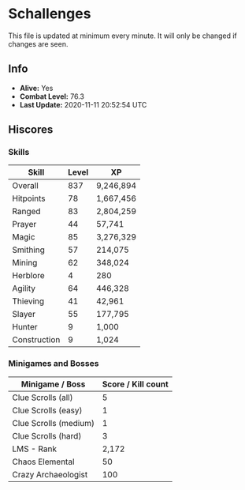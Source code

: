 # Schallenges

This file is updated at minimum every minute. It will only be changed if changes are seen.

## Info

 - **Alive:** Yes
 - **Combat Level:** 76.3
 - **Last Update:** 2020-11-11 20:52:54 UTC

## Hiscores

### Skills

| Skill | Level | XP |
|--|--|--|
| Overall | 837 | 9,246,894 |
| Hitpoints | 78 | 1,667,456 |
| Ranged | 83 | 2,804,259 |
| Prayer | 44 | 57,741 |
| Magic | 85 | 3,276,329 |
| Smithing | 57 | 214,075 |
| Mining | 62 | 348,024 |
| Herblore | 4 | 280 |
| Agility | 64 | 446,328 |
| Thieving | 41 | 42,961 |
| Slayer | 55 | 177,795 |
| Hunter | 9 | 1,000 |
| Construction | 9 | 1,024 |

### Minigames and Bosses

| Minigame / Boss | Score / Kill count |
|--|--|
| Clue Scrolls (all) | 5 |
| Clue Scrolls (easy) | 1 |
| Clue Scrolls (medium) | 1 |
| Clue Scrolls (hard) | 3 |
| LMS - Rank | 2,172 |
| Chaos Elemental | 50 |
| Crazy Archaeologist | 100 |
